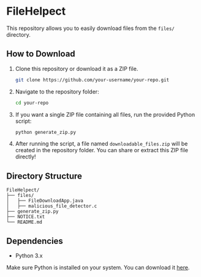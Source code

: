 # FileHelpect
This repository allows you to easily download files from the `files/` directory.

## How to Download

1. Clone this repository or download it as a ZIP file.
   ```bash
   git clone https://github.com/your-username/your-repo.git
   ```
2. Navigate to the repository folder:
   ```bash
   cd your-repo
   ```

3. If you want a single ZIP file containing all files, run the provided Python script:
   ```bash
   python generate_zip.py
   ```

4. After running the script, a file named `downloadable_files.zip` will be created in the repository folder. You can share or extract this ZIP file directly!

## Directory Structure
```
FileHelpect/
├── files/
│   ├── FileDownloadApp.java
│   ├── malicious_file_detector.c
├── generate_zip.py
├── NOTICE.txt
└── README.md

```

## Dependencies

- Python 3.x

Make sure Python is installed on your system. You can download it [here](https://www.python.org/downloads/).
